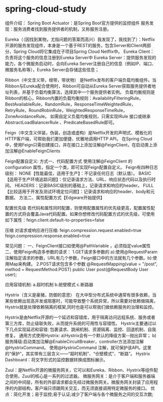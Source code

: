 # spring-cloud-study

组件介绍：
Spring Boot Actuator：是Spring Boot官方提供的监控组件
服务发现：服务消费者找到服务提供者的机制，又称服务注册。


Eureka（（因找到某物，尤指问题的答案而高兴）我发现了，我找到了）：Netflix开源的服务发现组件，本身是一个基于REST的服务，包含Server和Client两部分，Spring Cloud将它集成在子项目Spring Cloud Netflix中。
Eureka Client：负责将这个服务的信息注册到Eureka Server中
Eureka Server：提供服务发现的能力，各个微服务启动时，会向Eureka Server注册自己的信息（例如IP、端口、微服务名称等），Eureka Server会存储这些信息；


Ribbon（中文含义带，绶带，带状物）
是Netflix发布的客户端负载均衡组件。当Ribbon与Eureka配合使用时，Ribbon可自动从Eureka Server获取服务提供者地址列表，并基于负载均衡算法，选择其中一个服务提供者实例。
负载均衡规则是Ribbon的核心，Ribbon内置的负载均衡规则：AvailabilityFilteringRule，BestAvailableRule，RandomRule，ResponseTimeWeightedRule，RetryRule，RoundRobinRule，WeightedResponseTimeRule，ZoneAvoidanceRule。
如需自定义负载均衡规则，只需实现IRule 接口或继承AbstractLoadBalancerRule 、PredicateBasedRule即可。


Feign（中文含义佯装，伪装，创造或虚构）是Netflix开发的声明式、模板化的HTTP客户端，可帮助我们更加便捷、优雅地调用HTTP API。
在Spring Cloud中，使用Feign只需创建接口，并在接口上添加注解@FeignClient，在启动类上添加注解@EnableFeignClients 

Feign配置自定义:
方式一、代码配置方式
使用注解@FeignClient 的configuration 属性，指定一个类，即可实现Feign配置自定义。
Feign有四种日志级别：
NONE【性能最佳，适用于生产】：不记录任何日志（默认值）。
BASIC【适用于生产环境追踪问题】：仅记录请求方法、URL、响应状态代码以及执行时间。
HEADERS：记录BASIC级别的基础上，记录请求和响应的header。
FULL【比较适用于开发及测试环境定位问题】：记录请求和响应的header、body和元数据。
方法二、属性配置方式【Edgware开始提供】

配置优先级
若代码和属性同时配置，则使用配置属性的优先级更高，配置属性配置的方式将会覆盖Java代码配置。如果你想修改代码配置方式的优先级，可使用如下属性：feign.client.default-to-properties=false

压缩
对请求或响应进行压缩:
feign.compression.request.enabled=true
feign.compression.response.enabled=true

常见问题：
一、FeignClient接口如使用@PathVariable ，必须指定value属性
二、使用Feign构造多参数的请求：
1.GET请求多参数的
a):使用@RequestParam注解指定请求的参数，URL有几个参数，Feign接口中的方法就有几个参数。b):使用Map来构建。
2.POST请求包含多个参数
@RequestMapping(value = "/post", method = RequestMethod.POST)
public User post(@RequestBody User user);


应用容错机制:
a.超时机制
b.舱壁模式
c.断路器


Hystrix（含义是豪猪，防御的意思）
在大中型分布式系统中通常有很多依赖，当某些依赖出现高并发或阻塞时，可能导致整个系统异常，所以需要对依赖做隔离，Hystrix就是处理依赖隔离的框架,同时也是可以帮我们做依赖服务的治理和监控。

Hystrix是由Netflix开源的一个延迟和容错库，用于隔离访问远程系统、服务或者第三方库，防止级联失败，从而提升系统的可用性与容错性。
Hystrix主要通过以下几点实现延迟和容错:
包裹请求、跳闸机制、资源隔离、监控、回退机制、自我修复。
通用方式使用Hystrix:
a)Hystrix会有一个默认的降级方案--抛出异常；
b)服务降级:启动类加注解@EnableCircuitBreaker，controller方法添加注解@HystrixCommand。
使用@HystrixCommand 注解，就可保护该API。这里的“保护”，其实带有三层含义——“超时机制”、“仓壁模式”、“断路”。
Hystrix Dashboard：将文字形式的监控数据转换成图标展示。


Zuul：是Netflix开源的微服务网关，它可以和Eureka、Ribbon、Hystrix等组件配合使用，Zuul的核心是一系列的过滤器。
微服务网关：是介于客户端和服务器端之间的中间层，所有的外部请求都会先经过微服务网关。微服务网关封装了应用程序的内部结构，客户端只须跟网关交互，而无须直接调用特定微服务的接口。
优点：简化开发；易于监控;易于认证;减少了客户端与各个微服务之间的交互次数;

